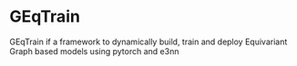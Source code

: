 # GEqTrain
GEqTrain if a framework to dynamically build, train and deploy Equivariant Graph based models using pytorch and e3nn
